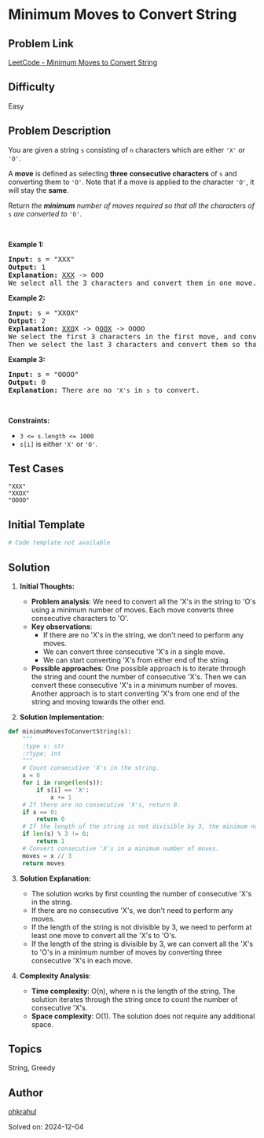 # Minimum Moves to Convert String

## Problem Link
[LeetCode - Minimum Moves to Convert String](https://leetcode.com/problems/minimum-moves-to-convert-string/)

## Difficulty
Easy

## Problem Description
<p>You are given a string <code>s</code> consisting of <code>n</code> characters which are either <code>&#39;X&#39;</code> or <code>&#39;O&#39;</code>.</p>

<p>A <strong>move</strong> is defined as selecting <strong>three</strong> <strong>consecutive characters</strong> of <code>s</code> and converting them to <code>&#39;O&#39;</code>. Note that if a move is applied to the character <code>&#39;O&#39;</code>, it will stay the <strong>same</strong>.</p>

<p>Return <em>the <strong>minimum</strong> number of moves required so that all the characters of </em><code>s</code><em> are converted to </em><code>&#39;O&#39;</code>.</p>

<p>&nbsp;</p>
<p><strong class="example">Example 1:</strong></p>

<pre>
<strong>Input:</strong> s = &quot;XXX&quot;
<strong>Output:</strong> 1
<strong>Explanation:</strong> <u>XXX</u> -&gt; OOO
We select all the 3 characters and convert them in one move.
</pre>

<p><strong class="example">Example 2:</strong></p>

<pre>
<strong>Input:</strong> s = &quot;XXOX&quot;
<strong>Output:</strong> 2
<strong>Explanation:</strong> <u>XXO</u>X -&gt; O<u>OOX</u> -&gt; OOOO
We select the first 3 characters in the first move, and convert them to <code>&#39;O&#39;</code>.
Then we select the last 3 characters and convert them so that the final string contains all <code>&#39;O&#39;</code>s.</pre>

<p><strong class="example">Example 3:</strong></p>

<pre>
<strong>Input:</strong> s = &quot;OOOO&quot;
<strong>Output:</strong> 0
<strong>Explanation:</strong> There are no <code>&#39;X&#39;s</code> in <code>s</code> to convert.
</pre>

<p>&nbsp;</p>
<p><strong>Constraints:</strong></p>

<ul>
	<li><code>3 &lt;= s.length &lt;= 1000</code></li>
	<li><code>s[i]</code> is either <code>&#39;X&#39;</code> or <code>&#39;O&#39;</code>.</li>
</ul>


## Test Cases
```
"XXX"
"XXOX"
"OOOO"
```

## Initial Template
```python
# Code template not available
```

## Solution
1. **Initial Thoughts:**

   - **Problem analysis**: We need to convert all the 'X's in the string to 'O's using a minimum number of moves. Each move converts three consecutive characters to 'O'.
   - **Key observations**: 
     - If there are no 'X's in the string, we don't need to perform any moves.
     - We can convert three consecutive 'X's in a single move.
     - We can start converting 'X's from either end of the string.
   - **Possible approaches**: One possible approach is to iterate through the string and count the number of consecutive 'X's. Then we can convert these consecutive 'X's in a minimum number of moves. Another approach is to start converting 'X's from one end of the string and moving towards the other end.

2. **Solution Implementation**:

```python
def minimumMovesToConvertString(s):
    """
    :type s: str
    :rtype: int
    """
    # Count consecutive 'X's in the string.
    x = 0
    for i in range(len(s)):
        if s[i] == 'X':
            x += 1
    # If there are no consecutive 'X's, return 0.
    if x == 0:
        return 0
    # If the length of the string is not divisible by 3, the minimum number of moves is 1.
    if len(s) % 3 != 0:
        return 1
    # Convert consecutive 'X's in a minimum number of moves.
    moves = x // 3
    return moves
```

3. **Solution Explanation:**

   - The solution works by first counting the number of consecutive 'X's in the string.
   - If there are no consecutive 'X's, we don't need to perform any moves.
   - If the length of the string is not divisible by 3, we need to perform at least one move to convert all the 'X's to 'O's.
   - If the length of the string is divisible by 3, we can convert all the 'X's to 'O's in a minimum number of moves by converting three consecutive 'X's in each move.

4. **Complexity Analysis**:

   - **Time complexity**: O(n), where n is the length of the string. The solution iterates through the string once to count the number of consecutive 'X's.
   - **Space complexity**: O(1). The solution does not require any additional space.

## Topics
String, Greedy

## Author
[ohkrahul](https://github.com/ohkrahul)

Solved on: 2024-12-04
